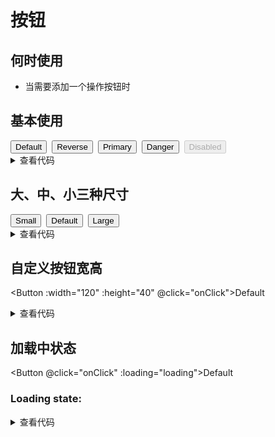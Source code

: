 # 按钮

## 何时使用

- 当需要添加一个操作按钮时

<script setup lang="ts">
import { ref } from 'vue'
const loading = ref(true)
function onClick () {
  console.log('click')
}
</script>

## 基本使用

<div class="m-flex">
  <Button @click="onClick">Default</Button>
  <Button effect="reverse" @click="onClick">Reverse</Button>
  <Button type="primary" @click="onClick">Primary</Button>
  <Button type="danger" @click="onClick">Danger</Button>
  <Button disabled @click="onClick">Disabled</Button>
</div>

<details>
<summary>查看代码</summary>

```vue
<script setup lang="ts">
function onClick () {
  console.log('click')
}
</script>
<template>
  <Button @click="onClick">Default</Button>
  <Button effect="reverse" @click="onClick">Reverse</Button>
  <Button type="primary" @click="onClick">Primary</Button>
  <Button type="danger" @click="onClick">Danger</Button>
  <Button disabled @click="onClick">Disabled</Button>
</template>

```

</details>

## 大、中、小三种尺寸

<div class="m-flex">
  <Button size="small" @click="onClick">Small</Button>
  <Button @click="onClick">Default</Button>
  <Button size="large" @click="onClick">Large</Button>
</div>

<details>
<summary>查看代码</summary>

```vue
<script setup lang="ts">
function onClick () {
  console.log('click')
}
</script>
<template>
  <Button size="small" @click="onClick">Small</Button>
  <Button @click="onClick">Default</Button>
  <Button size="large" @click="onClick">Large</Button>
</template>

```

</details>

## 自定义按钮宽高

<Button :width="120" :height="40" @click="onClick">Default</Button>

<details>
<summary>查看代码</summary>

```vue
<script setup lang="ts">
function onClick () {
  console.log('click')
}
</script>
<template>
  <Button :width="120" :height="40" @click="onClick">Default</Button>
</template>

```

</details>

## 加载中状态

<Button @click="onClick" :loading="loading">Default</Button>
<h3>Loading state: <Switch v-model:checked="loading" /></h3>

<details>
<summary>查看代码</summary>

```vue
<script setup lang="ts">
import { ref } from 'vue'
const loading = ref(true)
function onClick () {
  console.log('click')
}
</script>
<template>
  <Button @click="onClick" :loading="loading">Default</Button>
</template>

```

</details>

<style>
.m-flex {
  display: flex;
  flex-wrap: wrap;
  gap: 8px;
}
</style>
